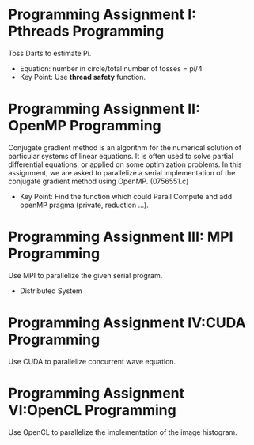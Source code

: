 # Programming Assignment I: Pthreads Programming
Toss Darts to estimate Pi.  
- Equation: number in circle/total number of tosses = pi/4  
- Key Point: Use **thread safety** function.  

# Programming Assignment II: OpenMP Programming
Conjugate gradient method is an algorithm for the numerical solution of particular systems of linear equations. It is often used to solve partial differential equations, or applied on some optimization problems.
In this assignment, we are asked to parallelize a serial implementation of the conjugate gradient method using OpenMP. (0756551.c)
- Key Point: Find the function which could Parall Compute and add openMP pragma (private, reduction ...).
 

# Programming Assignment III: MPI Programming
Use MPI to parallelize the given serial program.
- Distributed System

# Programming Assignment IV:CUDA Programming
Use CUDA to parallelize concurrent wave equation.

# Programming Assignment VI:OpenCL Programming
Use OpenCL to parallelize the implementation of the image histogram.